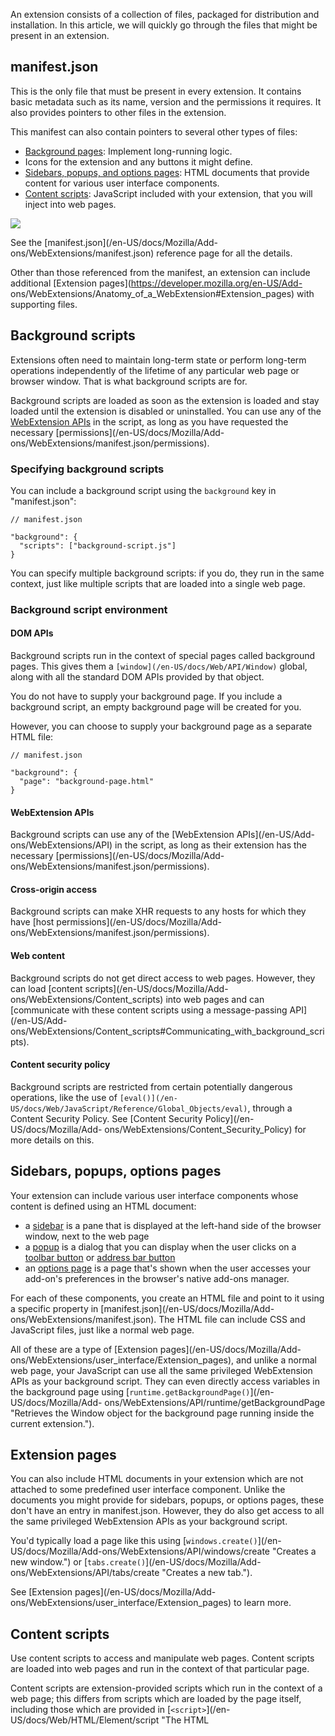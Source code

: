 An extension consists of a collection of files, packaged for distribution and
installation. In this article, we will quickly go through the files that might
be present in an extension.

## manifest.json

This is the only file that must be present in every extension. It contains
basic metadata such as its name, version and the permissions it requires. It
also provides pointers to other files in the extension.

This manifest can also contain pointers to several other types of files:

  * [Background pages](/en-US/Add-ons/WebExtensions/Anatomy_of_a_WebExtension#Background_scripts): Implement long-running logic.
  * Icons for the extension and any buttons it might define.
  * [Sidebars, popups, and options pages](https://developer.mozilla.org/en-US/Add-ons/WebExtensions/Anatomy_of_a_WebExtension#Sidebars_popups_options_pages): HTML documents that provide content for various user interface components.
  * [Content scripts](/en-US/Add-ons/WebExtensions/Anatomy_of_a_WebExtension#Content_scripts): JavaScript included with your extension, that you will inject into web pages.

![](https://mdn.mozillademos.org/files/13669/webextension-anatomy.png)

See the [manifest.json](/en-US/docs/Mozilla/Add-
ons/WebExtensions/manifest.json) reference page for all the details.

Other than those referenced from the manifest, an extension can include
additional [Extension pages](https://developer.mozilla.org/en-US/Add-
ons/WebExtensions/Anatomy_of_a_WebExtension#Extension_pages) with supporting
files.

## Background scripts

Extensions often need to maintain long-term state or perform long-term
operations independently of the lifetime of any particular web page or browser
window. That is what background scripts are for.

Background scripts are loaded as soon as the extension is loaded and stay
loaded until the extension is disabled or uninstalled. You can use any of the
[WebExtension APIs](/en-US/Add-ons/WebExtensions/API) in the script, as long
as you have requested the necessary [permissions](/en-US/docs/Mozilla/Add-
ons/WebExtensions/manifest.json/permissions).

### Specifying background scripts

You can include a background script using the `background` key in
"manifest.json":

    
    
    // manifest.json
    
    "background": {
      "scripts": ["background-script.js"]
    }

You can specify multiple background scripts: if you do, they run in the same
context, just like multiple scripts that are loaded into a single web page.

### Background script environment

#### DOM APIs

Background scripts run in the context of special pages called background
pages. This gives them a `[window](/en-US/docs/Web/API/Window)` global, along
with all the standard DOM APIs provided by that object.

You do not have to supply your background page. If you include a background
script, an empty background page will be created for you.

However, you can choose to supply your background page as a separate HTML
file:

    
    
    // manifest.json
    
    "background": {
      "page": "background-page.html"
    }

#### WebExtension APIs

Background scripts can use any of the [WebExtension APIs](/en-US/Add-
ons/WebExtensions/API) in the script, as long as their extension has the
necessary [permissions](/en-US/docs/Mozilla/Add-
ons/WebExtensions/manifest.json/permissions).

#### Cross-origin access

Background scripts can make XHR requests to any hosts for which they have
[host permissions](/en-US/docs/Mozilla/Add-
ons/WebExtensions/manifest.json/permissions).

#### Web content

Background scripts do not get direct access to web pages. However, they can
load [content scripts](/en-US/docs/Mozilla/Add-
ons/WebExtensions/Content_scripts) into web pages and can [communicate with
these content scripts using a message-passing API](/en-US/Add-
ons/WebExtensions/Content_scripts#Communicating_with_background_scripts).

#### Content security policy

Background scripts are restricted from certain potentially dangerous
operations, like the use of `[eval()](/en-
US/docs/Web/JavaScript/Reference/Global_Objects/eval)`, through a Content
Security Policy. See [Content Security Policy](/en-US/docs/Mozilla/Add-
ons/WebExtensions/Content_Security_Policy) for more details on this.

## Sidebars, popups, options pages

Your extension can include various user interface components whose content is
defined using an HTML document:

  * a [sidebar](/en-US/docs/Mozilla/Add-ons/WebExtensions/user_interface/Sidebars) is a pane that is displayed at the left-hand side of the browser window, next to the web page
  * a [popup](/en-US/docs/Mozilla/Add-ons/WebExtensions/user_interface/Popups) is a dialog that you can display when the user clicks on a [toolbar button](/en-US/docs/Mozilla/Add-ons/WebExtensions/user_interface/Browser_action) or [address bar button](/en-US/docs/Mozilla/Add-ons/WebExtensions/user_interface/Page_actions)
  * an [options page](/en-US/docs/Mozilla/Add-ons/WebExtensions/user_interface/Options_pages) is a page that's shown when the user accesses your add-on's preferences in the browser's native add-ons manager.

For each of these components, you create an HTML file and point to it using a
specific property in [manifest.json](/en-US/docs/Mozilla/Add-
ons/WebExtensions/manifest.json). The HTML file can include CSS and JavaScript
files, just like a normal web page.

All of these are a type of [Extension pages](/en-US/docs/Mozilla/Add-
ons/WebExtensions/user_interface/Extension_pages), and unlike a normal web
page, your JavaScript can use all the same privileged WebExtension APIs as
your background script. They can even directly access variables in the
background page using [`runtime.getBackgroundPage()`](/en-US/docs/Mozilla/Add-
ons/WebExtensions/API/runtime/getBackgroundPage "Retrieves the Window object
for the background page running inside the current extension.").

## Extension pages

You can also include HTML documents in your extension which are not attached
to some predefined user interface component. Unlike the documents you might
provide for sidebars, popups, or options pages, these don't have an entry in
manifest.json. However, they do also get access to all the same privileged
WebExtension APIs as your background script.

You'd typically load a page like this using [`windows.create()`](/en-
US/docs/Mozilla/Add-ons/WebExtensions/API/windows/create "Creates a new
window.") or [`tabs.create()`](/en-US/docs/Mozilla/Add-
ons/WebExtensions/API/tabs/create "Creates a new tab.").

See [Extension pages](/en-US/docs/Mozilla/Add-
ons/WebExtensions/user_interface/Extension_pages) to learn more.

## Content scripts

Use content scripts to access and manipulate web pages. Content scripts are
loaded into web pages and run in the context of that particular page.

Content scripts are extension-provided scripts which run in the context of a
web page; this differs from scripts which are loaded by the page itself,
including those which are provided in [`<script>`](/en-
US/docs/Web/HTML/Element/script "The HTML <script> element is used to embed or
reference an executable script.") elements within the page.

Content scripts can see and manipulate the page's DOM, just like normal
scripts loaded by the page.

Unlike normal page scripts, they can:

  * Make cross-domain XHR requests.
  * Use a small subset of the [WebExtension APIs](/en-US/docs/Mozilla/Add-ons/WebExtensions/API).
  * Exchange messages with their background scripts and can in this way indirectly access all the WebExtension APIs.

Content scripts cannot directly access normal page scripts but can exchange
messages with them using the standard `[window.postMessage()](/en-
US/docs/Web/API/Window/postMessage)` API.

Usually, when we talk about content scripts, we are referring to JavaScript,
but you can inject CSS into web pages using the same mechanism.

See the [content scripts](/en-US/docs/Mozilla/Add-
ons/WebExtensions/Content_scripts) article to learn more.

## Web accessible resources

Web accessible resources are resources such as images, HTML, CSS, and
JavaScript that you include in the extension and want to make accessible to
content scripts and page scripts. Resources which are made web-accessible can
be referenced by page scripts and content scripts using a special URI scheme.

For example, if a content script wants to insert some images into web pages,
you could include them in the extension and make them web accessible. Then the
content script could create and append `[img](/en-
US/docs/Web/HTML/Element/img)` tags which reference the images via the `src`
attribute.

To learn more, see the documentation for the [web_accessible_resources](/en-
US/docs/Mozilla/Add-ons/WebExtensions/manifest.json/web_accessible_resources)
manifest.json key.





